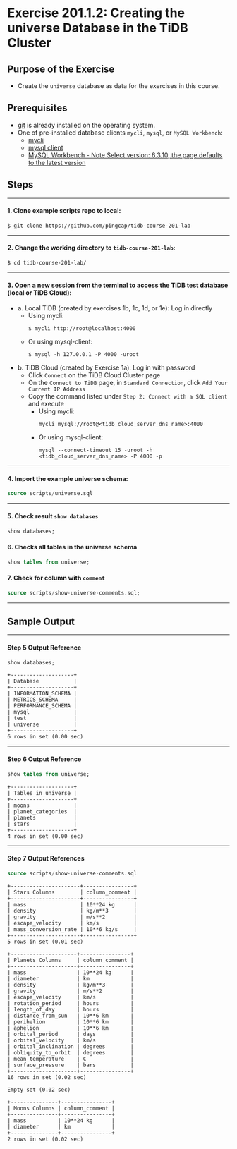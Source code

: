 # Exercise 201.1.2: Creating the universe Database in the TiDB Cluster

## Purpose of the Exercise
+ Create the `universe` database as data for the exercises in this course.

## Prerequisites
+ [git](https://git-scm.com/) is already installed on the operating system.
+ One of pre-installed database clients `mycli`, `mysql`, or `MySQL Workbench`:
  + [mycli](https://www.mycli.net/)
  + [mysql client](https://cn.bing.com/search?q=MacOS+mysql+client+%E5%AE%89%E8%A3%85)
  + [MySQL Workbench - Note Select version: 6.3.10, the page defaults to the latest version](https://downloads.mysql.com/archives/workbench/)

## Steps

-----------------------------------------------
#### 1. Clone example scripts repo to local:
```
$ git clone https://github.com/pingcap/tidb-course-201-lab
```

-----------------------------------------------
#### 2. Change the working directory to `tidb-course-201-lab`:
```
$ cd tidb-course-201-lab/
```

-----------------------------------------------
#### 3. Open a new session from the terminal to access the TiDB test database (local or TiDB Cloud):
+ a. Local TiDB (created by exercises 1b, 1c, 1d, or 1e): Log in directly
  + Using mycli:
    ```
    $ mycli http://root@localhost:4000
    ``` 
  + Or using mysql-client:
    ```
    $ mysql -h 127.0.0.1 -P 4000 -uroot
    ```  
+ b. TiDB Cloud (created by Exercise 1a): Log in with password
  + Click `Connect` on the TiDB Cloud Cluster page
  + On the `Connect to TiDB` page, in `Standard Connection`, click `Add Your Current IP Address`
  + Copy the command listed under `Step 2: Connect with a SQL client` and execute
    + Using mycli:
      ```
      mycli mysql://root@<tidb_cloud_server_dns_name>:4000
      ```
    + Or using mysql-client:
      ```
      mysql --connect-timeout 15 -uroot -h <tidb_cloud_server_dns_name> -P 4000 -p
      ```

-----------------------------------------------
#### 4. Import the example universe schema:
```sql
source scripts/universe.sql
```

-----------------------------------------------
#### 5. Check result `show databases`
```sql
show databases;
```

#### 6. Checks all tables in the universe schema
```sql
show tables from universe;
```

#### 7. Check for column with `comment`
```sql
source scripts/show-universe-comments.sql;
```

-----------------------------------------------
## Sample Output

-----------------------------------------------
#### Step 5 Output Reference
```sql
show databases;
```
```
+--------------------+
| Database           |
+--------------------+
| INFORMATION_SCHEMA |
| METRICS_SCHEMA     |
| PERFORMANCE_SCHEMA |
| mysql              |
| test               |
| universe           |
+--------------------+
6 rows in set (0.00 sec)
```

-----------------------------------------------
#### Step 6 Output Reference
```sql
show tables from universe;
```
```
+--------------------+
| Tables_in_universe |
+--------------------+
| moons              |
| planet_categories  |
| planets            |
| stars              |
+--------------------+
4 rows in set (0.00 sec)
```

-----------------------------------------------
#### Step 7 Output References
```sql
source scripts/show-universe-comments.sql
```
```
+----------------------+----------------+
| Stars Columns        | column_comment |
+----------------------+----------------+
| mass                 | 10**24 kg      |
| density              | kg/m**3        |
| gravity              | m/s**2         |
| escape_velocity      | km/s           |
| mass_conversion_rate | 10**6 kg/s     |
+----------------------+----------------+
5 rows in set (0.01 sec)

+---------------------+----------------+
| Planets Columns     | column_comment |
+---------------------+----------------+
| mass                | 10**24 kg      |
| diameter            | km             |
| density             | kg/m**3        |
| gravity             | m/s**2         |
| escape_velocity     | km/s           |
| rotation_period     | hours          |
| length_of_day       | hours          |
| distance_from_sun   | 10**6 km       |
| perihelion          | 10**6 km       |
| aphelion            | 10**6 km       |
| orbital_period      | days           |
| orbital_velocity    | km/s           |
| orbital_inclination | degrees        |
| obliquity_to_orbit  | degrees        |
| mean_temperature    | C              |
| surface_pressure    | bars           |
+---------------------+----------------+
16 rows in set (0.02 sec)

Empty set (0.02 sec)

+---------------+----------------+
| Moons Columns | column_comment |
+---------------+----------------+
| mass          | 10**24 kg      |
| diameter      | km             |
+---------------+----------------+
2 rows in set (0.02 sec)
```
